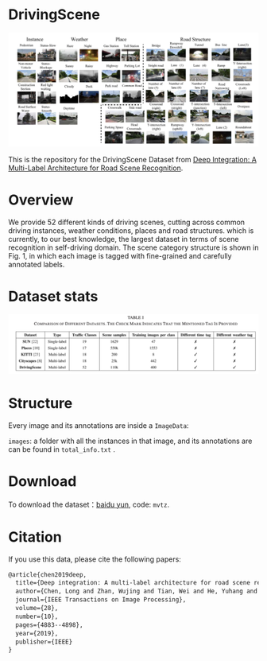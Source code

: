 # DrivingScene
![dataset_overview](./dataset_overview.png)

This is the repository for the DrivingScene Dataset from <a href="https://pan.baidu.com/s/17a6px92W5vkASjC31IG-Wg ">Deep Integration: A Multi-Label Architecture
for Road Scene Recognition</a>.

# Overview

We provide 52 different kinds of driving scenes, cutting across common driving instances, weather conditions, places and road structures. which is currently, to our best knowledge, the largest dataset in terms of scene recognition in self-driving domain. The scene category structure is shown in Fig. 1, in which each image is tagged with fine-grained and carefully annotated labels.

# Dataset stats

![image-20220705101400493](./stats.png)



# Structure

Every image and its annotations are inside a `ImageData`:

`images`: a folder with all the instances in that image, and its annotations are  can be found in `total_info.txt` .

# Download

To download the dataset：<a href="https://pan.baidu.com/s/14sTulr8tN7ZPj-Wgm06y1A?pwd=mvtz">baidu yun</a>, code: `mvtz`.

# Citation

If you use this data, please cite the following papers:

```latex
@article{chen2019deep,
  title={Deep integration: A multi-label architecture for road scene recognition},
  author={Chen, Long and Zhan, Wujing and Tian, Wei and He, Yuhang and Zou, Qin},
  journal={IEEE Transactions on Image Processing},
  volume={28},
  number={10},
  pages={4883--4898},
  year={2019},
  publisher={IEEE}
}
```
